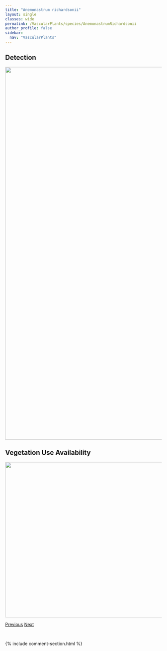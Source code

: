```yaml
---
title: "Anemonastrum richardsonii"
layout: single
classes: wide
permalink: /VascularPlants/species/AnemonastrumRichardsonii
author_profile: false
sidebar:
  nav: "VascularPlants"
---
```


<h2>Detection</h2>

<a href="https://drive.google.com/uc?export=view&id=1uMSDHoTCwkjyUNa4CqQsS9ulWWXtY_kG">
<img src="https://drive.google.com/uc?export=view&id=1uMSDHoTCwkjyUNa4CqQsS9ulWWXtY_kG" height = "1200" width = "800">
</a>


<h2>Vegetation Use Availability</h2>

<a href="https://drive.google.com/uc?export=view&id=1b6yjrHAK4hYZuTcGN3EfKPeUntdxtDbq">
<img src="https://drive.google.com/uc?export=view&id=1b6yjrHAK4hYZuTcGN3EfKPeUntdxtDbq" height = "500" width = "1000">
</a>


<a href="/DevelopmentWebsite/VascularPlants/species/AnemonastrumCanadense" class="pagination--pager" title="Anemonastrum canadense">Previous</a> <a href="/DevelopmentWebsite/VascularPlants/species/Anemone" class="pagination--pager" title="Anemone">Next</a>

<p>&nbsp;</p>

{% include comment-section.html %}
